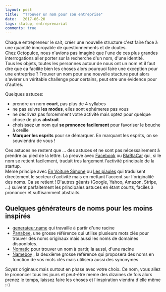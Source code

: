 ```yaml
---
layout: post
title:  "Trouver un nom pour son entreprise"
date:   2017-06-20
tags: statup, entreprenariat
comments: true
---
```

Chaque entrepreneur le sait, créer une nouvelle structure c'est faire face à une quantité inncroyable de questionnements et de doutes.  
Chez Octopulce, nous n'avions pas imaginé que l'une de ces plus grandes interrogations aller porter sur la recherche d'un nom, d'une identité.  
Tous les objets, toutes les personnes autour de nous ont un nom et il faut dire que ca facilite bien les choses alors pourquoi faire une exception pour une entreprise ? Trouver un nom pour une nouvelle stucture peut alors s'avérer un véritable challenge pour certains, peut etre une évidence pour d'autres.  

Quelques astuces:

- prendre un nom **court**, pas plus de 4 syllabes
- ne pas suivre **les modes**, elles sont ephémeres pas vous
- ne décrivez pas forcemment votre activité mais optez pour quelque chose de plus **abstrait**
- choisissez un nom qui **se prononce facilement** pour favoriser le bouche à oreille
- **Marquer les esprits** pour se démarquer. En marquant les esprits, on se souviendra de vous !  

Ces astuces ne restent que ... des astuces et ne sont pas nécessairement à prendre au pied de la lettre. La preuve avec [Facebook](https://www.facebook.com) ou [BlaBlaCar](https://www.blablacar.fr/) qui, si le nom se retient facilement, traduit très largement l'activité principale de la startup.  
Meme principe avec [En Voiture Simone](https://www.envoituresimone.com/) ou [Les piaules](http://www.lespiaules.com/fr/) qui traduisent directement le secteur d'activité mais en mettant l'accent sur l'originalité des noms. Ca se retient !
D'autres géants (Google, Yahoo, Amazon, Stripe, ...) suivent parfaitement les principales astuces en étant courts, faciles à prononcer et suffisamment abstraits.  


Quelques générateurs de noms pour les moins inspirés
----------------------------------------------------
-  [generateur.name](http://www.generateur.name/) qui travaille à partir d'une racine
- [Panabee](http://www.panabee.com/), une grosse référence qui utilise plusieurs mots clés pour trouver des noms originaux mais aussi les noms de domaines disponibles.  
- [Nomatic](http://www.trouver-nom-entreprise.com/) pour trouver un nom à partir, la aussi, d'une racine  
- [Nameboy](http://www.nameboy.com/) , la deuxième grosse référence qui proposera des noms en fonction de vos mots clés mais utilisera aussi des synonymes  

Soyez originaux mais surtout en phase avec votre choix. Ce nom, vous allez le prononcer tous les jours et peut-être meme des dizaines de fois alors prenez le temps, laissez faire les choses et l'inspiration viendra d'elle même :-)